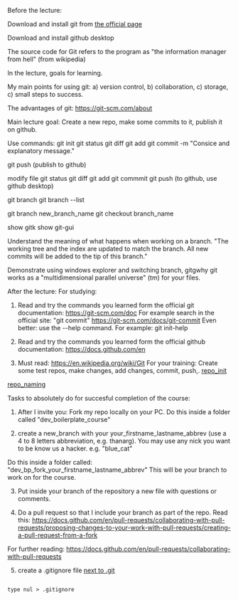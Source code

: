 Before the lecture:

Download and install git from [the official page](https://git-scm.com/)

Download and install github desktop


The source code for Git refers to the program as "the information manager from hell" (from wikipedia)


In the lecture, goals for learning.

My main points for using git:
a) version control,
b) collaboration,
c) storage,
c) small steps to success. 

The advantages of git: https://git-scm.com/about


Main lecture goal: 
Create a new repo, make some commits to it, publish it on github.

Use commands:
git init
git status
git diff
git add
git commit -m "Consice and explanatory message."

git push (publish to github)

modify file
git status
git diff
git add
git commmit
git push (to github, use github desktop)

git branch
git branch --list

git branch new_branch_name
git checkout branch_name

show gitk
show git-gui

Understand the meaning of what happens when working on a branch.
"The working tree and the index are updated to match the branch. All new commits will be added to the tip of this branch."

Demonstrate using windows explorer and switching branch, gitgwhy git works as a "multidimensional parallel universe" (tm) for your files. 

After the lecture:
For studying:
1) Read and try the commands you learned form the official git documentation: https://git-scm.com/doc
For example search in the official site: "git commit" https://git-scm.com/docs/git-commit
Even better: use the --help command.
For example: git init-help

2) Read and try the commands you learned form the official github documentation: https://docs.github.com/en




3) Must read: https://en.wikipedia.org/wiki/Git
For your training:
Create some test repos, make changes, add changes, commit, push,.
[repo_init](https://docs.github.com/en/migrations/importing-source-code/using-the-command-line-to-import-source-code/adding-locally-hosted-code-to-github)


[repo_naming](https://github.com/bcgov/BC-Policy-Framework-For-GitHub/blob/master/BC-Gov-Org-HowTo/Naming-Repos.md)



Tasks to absolutely do for succesful completion of the course:
1) After I invite you: Fork my repo locally on your PC. Do this inside a folder called "dev_boilerplate_course"

2) create a new_branch with your your_firstname_lastname_abbrev (use a 4 to 8 letters abbreviation, e.g. thanarg).
You may use any nick you want to be know us a hacker. e.g. "blue_cat"

Do this inside a folder called: 
"dev_bp_fork_your_firstname_lastname_abbrev"
This will be your branch to work on for the course.


3) Put inside your branch of the repository a new file with questions or comments.

4) Do a pull request so that I include your branch as part of the repo.
Read this: https://docs.github.com/en/pull-requests/collaborating-with-pull-requests/proposing-changes-to-your-work-with-pull-requests/creating-a-pull-request-from-a-fork


For further reading:
https://docs.github.com/en/pull-requests/collaborating-with-pull-requests


5) create a .gitignore file [next to .git](https://stackoverflow.com/a/19098654)

```  

type nul > .gitignore   

```
